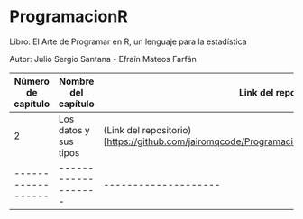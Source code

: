# ProgramacionR

Libro: El Arte de Programar en R, un lenguaje para la estadística

Autor: Julio Sergio Santana - Efraín Mateos Farfán

| Número de capítulo | Nombre del capítulo | Link del repositorio |
| ------------------ | ------------------- | -------------------- |
| 2 | Los datos y sus tipos | (Link del repositorio) [https://github.com/jairomqcode/ProgramacionR/blob/main/Cap%C3%ADtulo2.md] |
| ------------------ | ------------------- | -------------------- |
